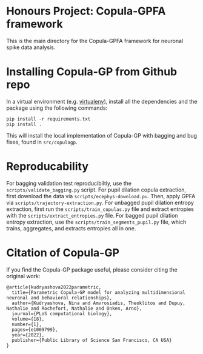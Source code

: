 # Honours Project: Copula-GPFA framework

This is the main directory for the Copula-GPFA framework for neuronal spike data analysis. 

# Installing Copula-GP from Github repo

In a virtual environment (e.g. [virtualenv](https://pypi.org/project/virtualenv/)), install all the dependencies and the package using the following commands:
```
pip install -r requirements.txt
pip install .
```

This will install the local implementation of Copula-GP with bagging and bug fixes, found in `src/copulagp`.

# Reproducability

For bagging validation test reproducibiltiy, use the `scripts/validate_bagging.py` script. For pupil dilation copula extraction, first download the data via `scripts/ecephys-download.pu`. Then, apply GPFA via `scripts/trajectory-extraction.py`. For unbagged pupil dilation entropy extraction, first run the `scripts/train_copulas.py` file and extract entropies with the `scripts/extract_entropies.py` file. For bagged pupil dilation entropy extraction, use the `scripts/train_segments_pupil.py` file, which trains, aggregates, and extracts entropies all in one. 

# Citation of Copula-GP

If you find the Copula-GP package useful, please consider citing the original work:

```
@article{kudryashova2022parametric,
  title={Parametric Copula-GP model for analyzing multidimensional neuronal and behavioral relationships},
  author={Kudryashova, Nina and Amvrosiadis, Theoklitos and Dupuy, Nathalie and Rochefort, Nathalie and Onken, Arno},
  journal={PLoS computational biology},
  volume={18},
  number={1},
  pages={e1009799},
  year={2022},
  publisher={Public Library of Science San Francisco, CA USA}
}
```

